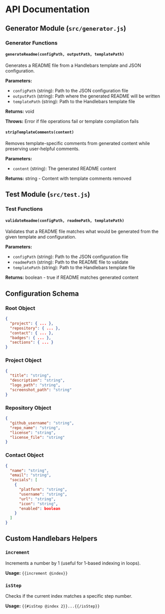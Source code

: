 # API Documentation

## Generator Module (`src/generator.js`)

### Generator Functions

#### `generateReadme(configPath, outputPath, templatePath)`

Generates a README file from a Handlebars template and JSON configuration.

**Parameters:**

- `configPath` (string): Path to the JSON configuration file
- `outputPath` (string): Path where the generated README will be written
- `templatePath` (string): Path to the Handlebars template file

**Returns:** void

**Throws:** Error if file operations fail or template compilation fails

#### `stripTemplateComments(content)`

Removes template-specific comments from generated content while preserving
user-helpful comments.

**Parameters:**

- `content` (string): The generated README content

**Returns:** string - Content with template comments removed

## Test Module (`src/test.js`)

### Test Functions

#### `validateReadme(configPath, readmePath, templatePath)`

Validates that a README file matches what would be generated from the given
template and configuration.

**Parameters:**

- `configPath` (string): Path to the JSON configuration file
- `readmePath` (string): Path to the README file to validate
- `templatePath` (string): Path to the Handlebars template file

**Returns:** boolean - true if README matches generated content

## Configuration Schema

### Root Object

```json
{
  "project": { ... },
  "repository": { ... },
  "contact": { ... },
  "badges": { ... },
  "sections": { ... }
}
```

### Project Object

```json
{
  "title": "string",
  "description": "string",
  "logo_path": "string",
  "screenshot_path": "string"
}
```

### Repository Object

```json
{
  "github_username": "string",
  "repo_name": "string",
  "license": "string",
  "license_file": "string"
}
```

### Contact Object

```json
{
  "name": "string",
  "email": "string",
  "socials": [
    {
      "platform": "string",
      "username": "string",
      "url": "string",
      "icon": "string",
      "enabled": boolean
    }
  ]
}
```

## Custom Handlebars Helpers

### `increment`

Increments a number by 1 (useful for 1-based indexing in loops).

**Usage:** `{{increment @index}}`

### `isStep`

Checks if the current index matches a specific step number.

**Usage:** `{{#isStep @index 2}}...{{/isStep}}`
